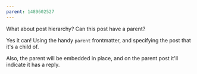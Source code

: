 ```yaml
---
parent: 1489602527
---
```

What about post hierarchy? Can this post have a parent?

Yes it can! Using the handy `parent` frontmatter, and specifying the post that it's a child of.

Also, the parent will be embedded in place, and on the parent post it'll indicate it has a reply.
